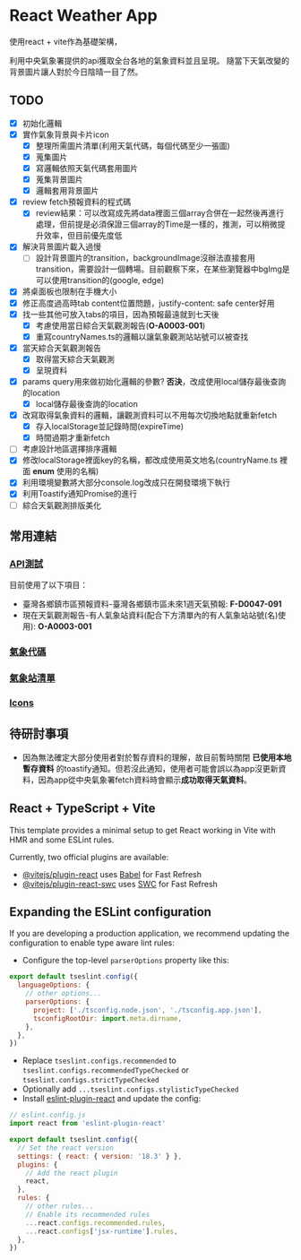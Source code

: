 # React Weather App

使用react + vite作為基礎架構，

利用中央氣象署提供的api獲取全台各地的氣象資料並且呈現。
隨當下天氣改變的背景圖片讓人對於今日陰晴一目了然。

## TODO
- [x] 初始化邏輯
- [x] 實作氣象背景與卡片icon
  - [x] 整理所需圖片清單(利用天氣代碼，每個代碼至少一張圖)
  - [x] 蒐集圖片
  - [x] 寫邏輯依照天氣代碼套用圖片
  - [x] 蒐集背景圖片
  - [x] 邏輯套用背景圖片
- [x] review fetch預報資料的程式碼
  - [x] review結果：可以改寫成先將data裡面三個array合併在一起然後再進行處理，但前提是必須保證三個array的Time是一樣的，推測，可以稍微提升效率，但目前優先度低
- [x] 解決背景圖片載入過慢
  - [ ] 設計背景圖片的transition，backgroundImage沒辦法直接套用transition，需要設計一個轉場。目前觀察下來，在某些瀏覽器中bgImg是可以使用transition的(google, edge)
- [x] 將桌面板也限制在手機大小
- [x] 修正高度過高時tab content位置問題，justify-content: safe center好用
- [x] 找一些其他可放入tabs的項目，因為預報最遠就到七天後
  - [x] 考慮使用當日綜合天氣觀測報告(**O-A0003-001**)
  - [x] 重寫countryNames.ts的邏輯以讓氣象觀測站站號可以被查找
- [x] 當天綜合天氣觀測報告
  - [x] 取得當天綜合天氣觀測
  - [x] 呈現資料
- [x] params query用來做初始化邏輯的參數? **否決**，改成使用local儲存最後查詢的location
  - [x] local儲存最後查詢的location
- [x] 改寫取得氣象資料的邏輯，讓觀測資料可以不用每次切換地點就重新fetch
  - [x] 存入localStorage並記錄時間(expireTime)
  - [x] 時間過期才重新fetch
- [ ] 考慮設計地區選擇排序邏輯
- [x] 修改localStorage裡面key的名稱，都改成使用英文地名(countryName.ts 裡面 **enum** 使用的名稱)
- [x] 利用環境變數將大部分console.log改成只在開發環境下執行
- [x] 利用Toastify通知Promise的進行
- [ ] 綜合天氣觀測排版美化

## 常用連結
### [API測試](https://opendata.cwa.gov.tw/dist/opendata-swagger.html)
目前使用了以下項目：
- 臺灣各鄉鎮市區預報資料-臺灣各鄉鎮市區未來1週天氣預報: **F-D0047-091**
- 現在天氣觀測報告-有人氣象站資料(配合下方清單內的有人氣象站站號(名)使用): **O-A0003-001**
### [氣象代碼](https://www.cwa.gov.tw/V8/assets/pdf/Weather_Icon.pdf)
### [氣象站清單](https://e-service.cwa.gov.tw/wdps/obs/state.htm#description)
### [Icons](https://fonts.google.com/icons?icon.query=weather&icon.size=24&icon.color=%23e8eaed)

## 待研討事項
- 因為無法確定大部分使用者對於暫存資料的理解，故目前暫時關閉 **已使用本地暫存資料** 的toastify通知。但若沒此通知，使用者可能會誤以為app沒更新資料，因為app從中央氣象署fetch資料時會顯示**成功取得天氣資料**。

## React + TypeScript + Vite

This template provides a minimal setup to get React working in Vite with HMR and some ESLint rules.

Currently, two official plugins are available:

- [@vitejs/plugin-react](https://github.com/vitejs/vite-plugin-react/blob/main/packages/plugin-react/README.md) uses [Babel](https://babeljs.io/) for Fast Refresh
- [@vitejs/plugin-react-swc](https://github.com/vitejs/vite-plugin-react-swc) uses [SWC](https://swc.rs/) for Fast Refresh

## Expanding the ESLint configuration

If you are developing a production application, we recommend updating the configuration to enable type aware lint rules:

- Configure the top-level `parserOptions` property like this:

```js
export default tseslint.config({
  languageOptions: {
    // other options...
    parserOptions: {
      project: ['./tsconfig.node.json', './tsconfig.app.json'],
      tsconfigRootDir: import.meta.dirname,
    },
  },
})
```

- Replace `tseslint.configs.recommended` to `tseslint.configs.recommendedTypeChecked` or `tseslint.configs.strictTypeChecked`
- Optionally add `...tseslint.configs.stylisticTypeChecked`
- Install [eslint-plugin-react](https://github.com/jsx-eslint/eslint-plugin-react) and update the config:

```js
// eslint.config.js
import react from 'eslint-plugin-react'

export default tseslint.config({
  // Set the react version
  settings: { react: { version: '18.3' } },
  plugins: {
    // Add the react plugin
    react,
  },
  rules: {
    // other rules...
    // Enable its recommended rules
    ...react.configs.recommended.rules,
    ...react.configs['jsx-runtime'].rules,
  },
})
```
